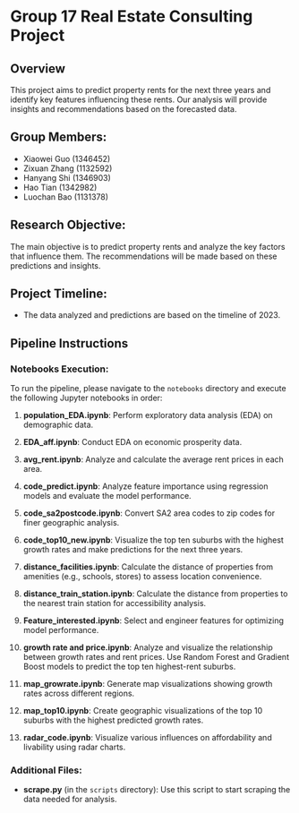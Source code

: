 # Group 17 Real Estate Consulting Project

## Overview
This project aims to predict property rents for the next three years and identify key features influencing these rents. Our analysis will provide insights and recommendations based on the forecasted data.

## Group Members:
- Xiaowei Guo (1346452)
- Zixuan Zhang (1132592)
- Hanyang Shi (1346903)
- Hao Tian (1342982)
- Luochan Bao (1131378)

## Research Objective:
The main objective is to predict property rents and analyze the key factors that influence them. The recommendations will be made based on these predictions and insights.

## Project Timeline:
- The data analyzed and predictions are based on the timeline of 2023.

## Pipeline Instructions

### Notebooks Execution:
To run the pipeline, please navigate to the `notebooks` directory and execute the following Jupyter notebooks in order:

 1. **population_EDA.ipynb**: Perform exploratory data analysis (EDA) on demographic data.
 
 2. **EDA_aff.ipynb**: Conduct EDA on economic prosperity data.
 
 3. **avg_rent.ipynb**: Analyze and calculate the average rent prices in each area.
 
 4. **code_predict.ipynb**: Analyze feature importance using regression models and evaluate the model performance.
 
 5. **code_sa2postcode.ipynb**: Convert SA2 area codes to zip codes for finer geographic analysis.
 
 6. **code_top10_new.ipynb**: Visualize the top ten suburbs with the highest growth rates and make predictions for the next three years.
 
 7. **distance_facilities.ipynb**: Calculate the distance of properties from amenities (e.g., schools, stores) to assess location convenience.
 
 8. **distance_train_station.ipynb**: Calculate the distance from properties to the nearest train station for accessibility analysis.
 
 9. **Feature_interested.ipynb**: Select and engineer features for optimizing model performance.
 
 10. **growth rate and price.ipynb**: Analyze and visualize the relationship between growth rates and rent prices. Use Random Forest and Gradient Boost models to predict the top ten highest-rent suburbs.
 
 11. **map_growrate.ipynb**: Generate map visualizations showing growth rates across different regions.
 
 12. **map_top10.ipynb**: Create geographic visualizations of the top 10 suburbs with the highest predicted growth rates.
 
 13. **radar_code.ipynb**: Visualize various influences on affordability and livability using radar charts.

### Additional Files:
- **scrape.py** (in the `scripts` directory): Use this script to start scraping the data needed for analysis.
